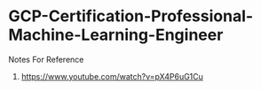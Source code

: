 # GCP-Certification-Professional-Machine-Learning-Engineer
Notes For Reference

1. https://www.youtube.com/watch?v=pX4P6uG1Cu
